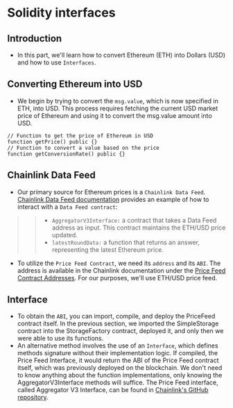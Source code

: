 # Solidity interfaces

## Introduction
- In this part, we'll learn how to convert Ethereum (ETH) into Dollars (USD) and how to use `Interfaces`.

## Converting Ethereum into USD
- We begin by trying to convert the `msg.value`, which is now specified in ETH, into USD. This process requires fetching the current USD market price of Ethereum and using it to convert the msg.value amount into USD.
```
// Function to get the price of Ethereum in USD
function getPrice() public {}
// Function to convert a value based on the price
function getConversionRate() public {}
```

## Chainlink Data Feed
- Our primary source for Ethereum prices is a `Chainlink Data Feed`. [Chainlink Data Feed documentation](https://docs.chain.link/data-feeds/using-data-feeds) provides an example of how to interact with a `Data Feed contract`:

>> - `AggregatorV3Interface:` a contract that takes a Data Feed address as input. This contract maintains the ETH/USD price updated.
>> - `latestRoundData:` a function that returns an answer, representing the latest Ethereum price.

- To utilize the `Price Feed Contract`, we need its `address` and its `ABI`. The address is available in the Chainlink documentation under the [Price Feed Contract Addresses](https://docs.chain.link/data-feeds/price-feeds/addresses?network=ethereum&page=1). For our purposes, we'll use ETH/USD price feed.

## Interface
- To obtain the `ABI`, you can import, compile, and deploy the PriceFeed contract itself. In the previous section, we imported the SimpleStorage contract into the StorageFactory contract, deployed it, and only then we were able to use its functions.
- An alternative method involves the use of an `Interface`, which defines methods signature without their implementation logic. If compiled, the Price Feed Interface, it would return the ABI of the Price Feed contract itself, which was previously deployed on the blockchain. We don't need to know anything about the function implementations, only knowing the AggregatorV3Interface methods will suffice. The Price Feed interface, called Aggregator V3 Interface, can be found in [Chainlink's GitHub repository](https://github.com/smartcontractkit/chainlink/blob/develop/contracts/src/v0.8/shared/interfaces/AggregatorV3Interface.sol).
